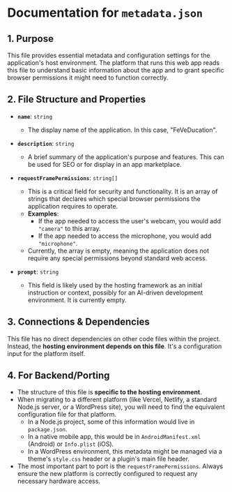 
# Documentation for `metadata.json`

## 1. Purpose

This file provides essential metadata and configuration settings for the application's host environment. The platform that runs this web app reads this file to understand basic information about the app and to grant specific browser permissions it might need to function correctly.

## 2. File Structure and Properties

- **`name`**: `string`
  - The display name of the application. In this case, "FeVeDucation".

- **`description`**: `string`
  - A brief summary of the application's purpose and features. This can be used for SEO or for display in an app marketplace.

- **`requestFramePermissions`**: `string[]`
  - This is a critical field for security and functionality. It is an array of strings that declares which special browser permissions the application requires to operate.
  - **Examples**:
    - If the app needed to access the user's webcam, you would add `"camera"` to this array.
    - If the app needed to access the microphone, you would add `"microphone"`.
  - Currently, the array is empty, meaning the application does not require any special permissions beyond standard web access.

- **`prompt`**: `string`
  - This field is likely used by the hosting framework as an initial instruction or context, possibly for an AI-driven development environment. It is currently empty.

## 3. Connections & Dependencies

This file has no direct dependencies on other code files within the project. Instead, the **hosting environment depends on this file**. It's a configuration input for the platform itself.

## 4. For Backend/Porting

- The structure of this file is **specific to the hosting environment**.
- When migrating to a different platform (like Vercel, Netlify, a standard Node.js server, or a WordPress site), you will need to find the equivalent configuration file for that platform.
  - In a Node.js project, some of this information would live in `package.json`.
  - In a native mobile app, this would be in `AndroidManifest.xml` (Android) or `Info.plist` (iOS).
  - In a WordPress environment, this metadata might be managed via a theme's `style.css` header or a plugin's main file header.
- The most important part to port is the `requestFramePermissions`. Always ensure the new platform is correctly configured to request any necessary hardware access.
